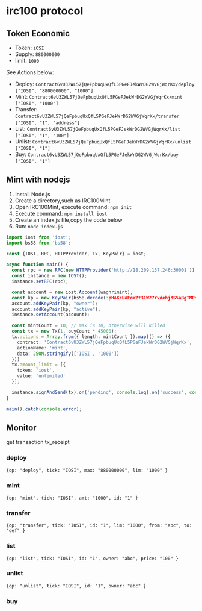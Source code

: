 # irc100 protocol

## Token Economic

- Token: `iOSI`
- Supply: `880000000`
- limit: `1000`

See Actions below: 

- Deploy: `Contract6vU3ZWL57jQeFpbuqUxQfL5PGeFJekWrDG2WVGjWqrKx/deploy` `["IOSI", "880000000", "1000"]`
- Mint: `Contract6vU3ZWL57jQeFpbuqUxQfL5PGeFJekWrDG2WVGjWqrKx/mint` `["IOSI", "1000"]`
- Transfer: `Contract6vU3ZWL57jQeFpbuqUxQfL5PGeFJekWrDG2WVGjWqrKx/transfer` `["IOSI", "1", "address"]`
- List: `Contract6vU3ZWL57jQeFpbuqUxQfL5PGeFJekWrDG2WVGjWqrKx/list` `["IOSI", "1", "100"]`
- Unlist: `Contract6vU3ZWL57jQeFpbuqUxQfL5PGeFJekWrDG2WVGjWqrKx/unlist` `["IOSI", "1"]`
- Buy: `Contract6vU3ZWL57jQeFpbuqUxQfL5PGeFJekWrDG2WVGjWqrKx/buy` `["IOSI", "1"]`

## Mint with nodejs

1. Install Node.js
2. Create a directory,such as IRC100Mint
3. Open IRC100Mint, execute command: `npm init`
4. Execute command: `npm install iost`
5. Create an index.js file,copy the code below
6. Run: `node index.js`

```typescript
import iost from 'iost';
import bs58 from 'bs58';

const {IOST, RPC, HTTPProvider, Tx, KeyPair} = iost;

async function main() {
  const rpc = new RPC(new HTTPProvider('http://18.209.137.246:30001'));
  const instance = new IOST();
  instance.setRPC(rpc);

  const account = new iost.Account(waghrimint);
  const kp = new KeyPair(bs58.decode(3pHAKcUAEoWZt31W27Yvdehj8S5aBgTMPseZ61sq1QeBfosaoP3g4HkBLZ4HeKM3LoQwiR9pufmYFuaw6F83LCWf));
  account.addKeyPair(kp, "owner");
  account.addKeyPair(kp, "active");
  instance.setAccount(account);

  const mintCount = 10; // max is 10, otherwise will killed
  const tx = new Tx(1, buyCount * 45000);
  tx.actions = Array.from({ length: mintCount }).map(() => ({
    contract: 'Contract6vU3ZWL57jQeFpbuqUxQfL5PGeFJekWrDG2WVGjWqrKx',
    actionName: 'mint',
    data: JSON.stringify(['IOSI', '1000'])
  }))
  tx.amount_limit = [{
    token: 'iost',
    value: 'unlimited'
  }];

  instance.signAndSend(tx).on('pending', console.log).on('success', console.log).on('failed', console.error);
}

main().catch(console.error);
```

## Monitor

get transaction tx_receipt

### deploy

`{op: "deploy", tick: "IOSI", max: "880000000", lim: "1000" }`

### mint

`{op: "mint", tick: "IOSI", amt: "1000", id: "1" }`

### transfer

`{op: "transfer", tick: "IOSI", id: "1", lim: "1000", from: "abc", to: "def" }`

### list

`{op: "list", tick: "IOSI", id: "1", owner: "abc", price: "100" }`

### unlist

`{op: "unlist", tick: "IOSI", id: "1", owner: "abc" }`

### buy
